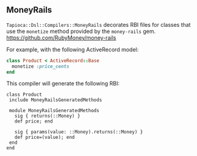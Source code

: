 ## MoneyRails

`Tapioca::Dsl::Compilers::MoneyRails` decorates RBI files for classes that use the `monetize` method provided
by the `money-rails` gem.
https://github.com/RubyMoney/money-rails

For example, with the following ActiveRecord model:
~~~rb
class Product < ActiveRecord::Base
  monetize :price_cents
end
~~~

This compiler will generate the following RBI:
~~~rbi
class Product
 include MoneyRailsGeneratedMethods

 module MoneyRailsGeneratedMethods
   sig { returns(::Money) }
   def price; end

   sig { params(value: ::Money).returns(::Money) }
   def price=(value); end
 end
end
~~~
